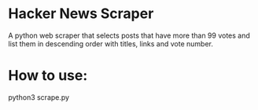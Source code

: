 # Hacker News Scraper
A python web scraper that selects posts that have more than 99 votes and list them in descending order with titles, links and vote number.

# How to use: 
python3 scrape.py
